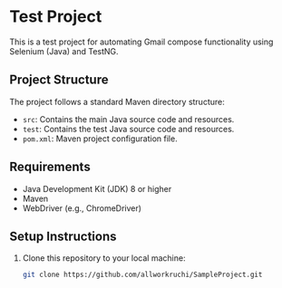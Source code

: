 # Test Project

This is a test project for automating Gmail compose functionality using Selenium (Java) and TestNG.

## Project Structure

The project follows a standard Maven directory structure:

- `src`: Contains the main Java source code and resources.
- `test`: Contains the test Java source code and resources.
- `pom.xml`: Maven project configuration file.

## Requirements

- Java Development Kit (JDK) 8 or higher
- Maven
- WebDriver (e.g., ChromeDriver)

## Setup Instructions

1. Clone this repository to your local machine:

   ```bash
   git clone https://github.com/allworkruchi/SampleProject.git
